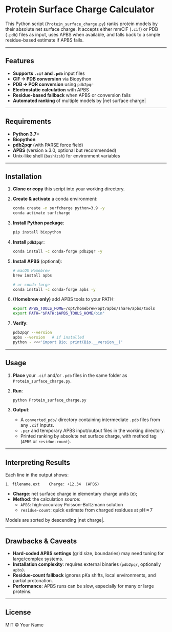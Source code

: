 # Protein Surface Charge Calculator

This Python script (`Protein_surface_charge.py`) ranks protein models by their absolute net surface charge. It accepts either mmCIF (`.cif`) or PDB (`.pdb`) files as input, uses APBS when available, and falls back to a simple residue-based estimate if APBS fails.

---

## Features

- **Supports `.cif` and `.pdb`** input files
- **CIF → PDB conversion** via Biopython
- **PDB → PQR conversion** using `pdb2pqr`
- **Electrostatic calculation** with APBS
- **Residue-based fallback** when APBS or conversion fails
- **Automated ranking** of multiple models by |net surface charge|

---

## Requirements

- **Python 3.7+**
- **Biopython**
- **pdb2pqr** (with PARSE force field)
- **APBS** (version ≥ 3.0, optional but recommended)
- Unix-like shell (`bash`/`zsh`) for environment variables

---

## Installation

1. **Clone or copy** this script into your working directory.

2. **Create & activate** a conda environment:

   ```bash
   conda create -n surfcharge python=3.9 -y
   conda activate surfcharge
   ```

3. **Install Python package**:

   ```bash
   pip install biopython
   ```

4. **Install `pdb2pqr`**:

   ```bash
   conda install -c conda-forge pdb2pqr -y
   ```

5. **Install APBS** (optional):

   ```bash
   # macOS Homebrew
   brew install apbs

   # or conda-forge
   conda install -c conda-forge apbs -y
   ```

6. **(Homebrew only)** add APBS tools to your PATH:

   ```bash
   export APBS_TOOLS_HOME=/opt/homebrew/opt/apbs/share/apbs/tools
   export PATH="$PATH:$APBS_TOOLS_HOME/bin"
   ```

7. **Verify**:

   ```bash
   pdb2pqr --version
   apbs --version   # if installed
   python - <<<'import Bio; print(Bio.__version__)'
   ```

---

## Usage

1. **Place** your `.cif` and/or `.pdb` files in the same folder as `Protein_surface_charge.py`.

2. **Run**:

   ```bash
   python Protein_surface_charge.py
   ```

3. **Output**:

   - A `converted_pdb/` directory containing intermediate `.pdb` files from any `.cif` inputs.
   - `.pqr` and temporary APBS input/output files in the working directory.
   - Printed ranking by absolute net surface charge, with method tag (`APBS` or `residue-count`).

---

## Interpreting Results

Each line in the output shows:

```
1. filename.ext    Charge: +12.34  (APBS)
```

- **Charge**: net surface charge in elementary charge units (e);
- **Method**: the calculation source:
  - `APBS`: high‑accuracy Poisson–Boltzmann solution
  - `residue-count`: quick estimate from charged residues at pH ≈ 7

Models are sorted by descending |net charge|.

---

## Drawbacks & Caveats

- **Hard‑coded APBS settings** (grid size, boundaries) may need tuning for large/complex systems.
- **Installation complexity**: requires external binaries (`pdb2pqr`, optionally `apbs`).
- **Residue‑count fallback** ignores pKa shifts, local environments, and partial protonation.
- **Performance**: APBS runs can be slow, especially for many or large proteins.

---

## License

MIT © Your Name
